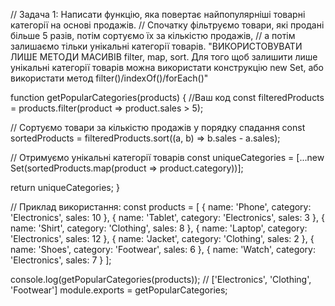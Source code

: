 // Задача 1: Написати функцію, яка повертає найпопулярніші товарні категорії на основі продажів.
// Спочатку фільтруємо товари, які продані більше 5 разів, потім сортуємо їх за кількістю продажів,
// а потім залишаємо тільки унікальні категорії товарів.
"ВИКОРИСТОВУВАТИ ЛИШЕ МЕТОДИ МАСИВІВ filter, map, sort. Для того щоб залишити лише унікальні категорії товарів можна використати конструкцію new Set, або використати метод filter()/indexOf()/forEach()"

function getPopularCategories(products) {
  //Ваш код
  const filteredProducts = products.filter(product => product.sales > 5);
  
  // Сортуємо товари за кількістю продажів у порядку спадання
  const sortedProducts = filteredProducts.sort((a, b) => b.sales - a.sales);
  
  // Отримуємо унікальні категорії товарів
  const uniqueCategories = [...new Set(sortedProducts.map(product => product.category))];
  
  return uniqueCategories;
}

// Приклад використання:
const products = [
  { name: 'Phone', category: 'Electronics', sales: 10 },
  { name: 'Tablet', category: 'Electronics', sales: 3 },
  { name: 'Shirt', category: 'Clothing', sales: 8 },
  { name: 'Laptop', category: 'Electronics', sales: 12 },
  { name: 'Jacket', category: 'Clothing', sales: 2 },
  { name: 'Shoes', category: 'Footwear', sales: 6 },
  { name: 'Watch', category: 'Electronics', sales: 7 }
];

console.log(getPopularCategories(products)); // ['Electronics', 'Clothing', 'Footwear']
module.exports = getPopularCategories;
